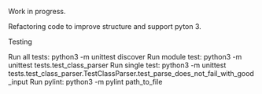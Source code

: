 Work in progress.

Refactoring code to improve structure and support pyton 3.

Testing

Run all tests: python3 -m unittest discover
Run module test: python3 -m unittest tests.test_class_parser
Run single test: python3 -m unittest tests.test_class_parser.TestClassParser.test_parse_does_not_fail_with_good_input
Run pylint: python3 -m pylint path_to_file
